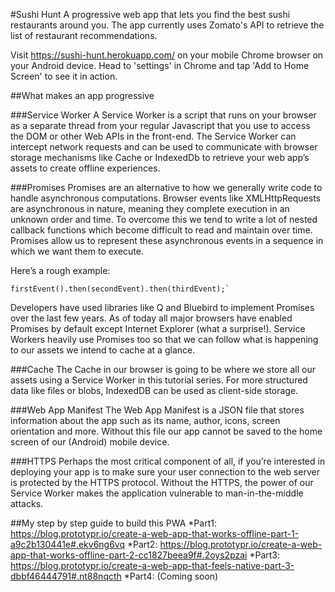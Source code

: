 #Sushi Hunt
A progressive web app that lets you find the best sushi restaurants around you. The app currently uses Zomato's API to retrieve the list of restaurant recommendations. 

Visit https://sushi-hunt.herokuapp.com/ on your mobile Chrome browser on your Android device. 
Head to 'settings' in Chrome and tap 'Add to Home Screen' to see it in action.

##What makes an app progressive

###Service Worker
A Service Worker is a script that runs on your browser as a separate thread from your regular Javascript that you use to access the DOM or other Web APIs in the front-end. The Service Worker can intercept network requests and can be used to communicate with browser storage mechanisms like Cache or IndexedDb to retrieve your web app’s assets to create offline experiences.

###Promises
Promises are an alternative to how we generally write code to handle asynchronous computations. Browser events like XMLHttpRequests are asynchronous in nature, meaning they complete execution in an unknown order and time. To overcome this we tend to write a lot of nested callback functions which become difficult to read and maintain over time. Promises allow us to represent these asynchronous events in a sequence in which we want them to execute.

Here’s a rough example:
```
firstEvent().then(secondEvent).then(thirdEvent);`
```

Developers have used libraries like Q and Bluebird to implement Promises over the last few years. As of today all major browsers have enabled Promises by default except Internet Explorer (what a surprise!).
Service Workers heavily use Promises too so that we can follow what is happening to our assets we intend to cache at a glance.

###Cache
The Cache in our browser is going to be where we store all our assets using a Service Worker in this tutorial series. For more structured data like files or blobs, IndexedDB can be used as client-side storage.

###Web App Manifest
The Web App Manifest is a JSON file that stores information about the app such as its name, author, icons, screen orientation and more. Without this file our app cannot be saved to the home screen of our (Android) mobile device.

###HTTPS
Perhaps the most critical component of all, if you’re interested in deploying your app is to make sure your user connection to the web server is protected by the HTTPS protocol. Without the HTTPS, the power of our Service Worker makes the application vulnerable to man-in-the-middle attacks.

##My step by step guide to build this PWA
*Part1: https://blog.prototypr.io/create-a-web-app-that-works-offline-part-1-a9c2b130441e#.ekv6ng6vq
*Part2: https://blog.prototypr.io/create-a-web-app-that-works-offline-part-2-cc1827beea9f#.2oys2pzai
*Part3: https://blog.prototypr.io/create-a-web-app-that-feels-native-part-3-dbbf46444791#.nt88nqcth
*Part4: (Coming soon)

